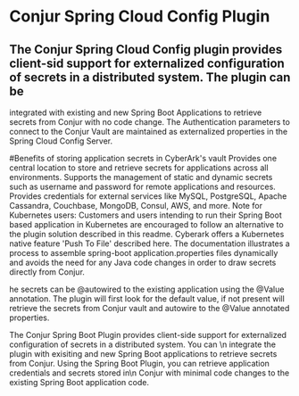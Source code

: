 # Conjur Spring Cloud Config Plugin
## The Conjur Spring Cloud Config plugin provides client-sid support for externalized configuration of secrets in a distributed system. The plugin can be 
integrated with existing and new Spring Boot Applications to retrieve secrets from Conjur with no code change. The Authentication parameters to connect to
the Conjur Vault are maintained as externalized properties in the Spring Cloud Config Server.

#Benefits of storing application secrets in CyberArk's vault
Provides one central location to store and retrieve secrets for applications across all environments.
Supports the management of static and dynamic secrets such as username and password for remote applications and resources.
Provides credentials for external services like MySQL, PostgreSQL, Apache Cassandra, Couchbase, MongoDB, Consul, AWS, and more.
Note for Kubernetes users: Customers and users intending to run their Spring Boot based application in Kubernetes are encouraged to follow an alternative to the plugin solution described in this readme. Cyberark offers a Kubernetes native feature 'Push To File' described here. The documentation illustrates a process to assemble spring-boot application.properties files dynamically and avoids the need for any Java code changes in order to draw secrets directly from Conjur.





he secrets can be @autowired to the existing
application using the @Value annotation. The plugin will first look for the default value, if not present will retrieve the secrets from Conjur vault and 
autowire to the @Value annotated properties. 




The Conjur Spring Boot Plugin provides client-side support for externalized configuration of secrets in a distributed system. You can \n
integrate the plugin with exisiting and new Spring Boot applications to retrieve secrets from Conjur. Using the Spring Boot Plugin, you can retrieve application credentials and secrets stored in\n
Conjur with minimal code changes to the existing Spring Boot application code.

